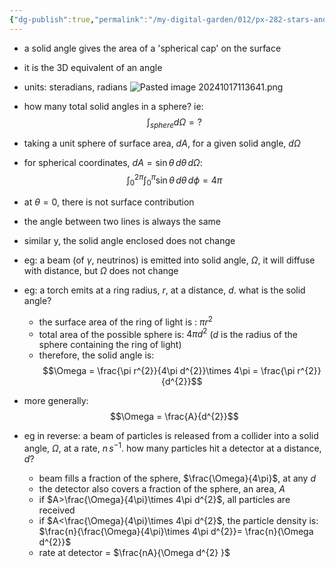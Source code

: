 ```yaml
---
{"dg-publish":true,"permalink":"/my-digital-garden/012/px-282-stars-and-the-solar-system/a-introduction/px-282-a8-solid-angle/","created":"2024-11-25T10:50:32.000+00:00","updated":"2024-11-26T09:33:53.325+00:00"}
---
```


- a solid angle gives the area of a 'spherical cap' on the surface
- it is the 3D equivalent of an angle
- units: steradians, radians
![Pasted image 20241017113641.png](/img/user/pics/Pasted%20image%2020241017113641.png)
- how many total solid angles in a sphere? ie: 
$$\int_{sphere} d\Omega =?$$
- taking a unit sphere of surface area, $dA$, for a given solid angle, $d\Omega$
- for spherical coordinates, $dA = \sin\theta\,d\theta\,d\Omega:$ 
$$\int_{0}^{2\pi} \int_{0}^{\pi} \sin\theta \,d\theta \, d\phi = 4\pi$$
- at $\theta=0$, there is not surface contribution

- the angle between two lines is always the same
- similar y, the solid angle enclosed does not change 
- eg: a beam (of $\gamma$, neutrinos) is emitted into solid angle, $\Omega$, it will diffuse with distance, but $\Omega$ does not change

- eg: a torch emits at a ring radius, $r$, at a distance, $d$. what is the solid angle?
	- the surface area of the ring of light is : $\pi r^{2}$ 
	- total area of the possible sphere is: $4\pi d^{2}$ ($d$ is the radius of the sphere containing the ring of light)
	- therefore, the solid angle is: 
	$$\Omega = \frac{\pi r^{2}}{4\pi d^{2}}\times 4\pi = \frac{\pi r^{2}}{d^{2}}$$
- more generally: 
$$\Omega = \frac{A}{d^{2}}$$
- eg in reverse: a beam of particles is released from a collider into a solid angle, $\Omega$, at a rate, $n\,s^{-1}$. how many particles hit a detector at a distance, $d$?
	- beam fills a fraction of the sphere, $\frac{\Omega}{4\pi}$, at any $d$
	- the detector also covers a fraction of the sphere, an area, $A$
	- if $A>\frac{\Omega}{4\pi}\times 4\pi d^{2}$, all particles are received
	- if $A<\frac{\Omega}{4\pi}\times 4\pi d^{2}$, the particle density is: $\frac{n}{\frac{\Omega}{4\pi}\times 4\pi d^{2}}= \frac{n}{\Omega d^{2}}$
	- rate at detector = $\frac{nA}{\Omega d^{2} }$